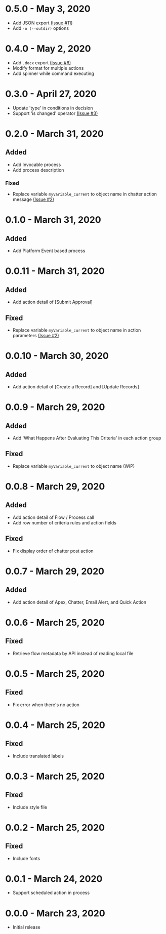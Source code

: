 # 0.5.0 - May 3, 2020

-   Add JSON export [(Issue #11)](https://github.com/shunkosa/sfdx-flowdoc-plugin/issues/22)
-   Add `-o (--outdir)` options

# 0.4.0 - May 2, 2020

-   Add `.docx` export [(Issue #6)](https://github.com/shunkosa/sfdx-flowdoc-plugin/issues/6)
-   Modify format for multiple actions
-   Add spinner while command executing

# 0.3.0 - April 27, 2020

-   Update 'type' in conditions in decision
-   Support 'is changed' operator [(Issue #3)](https://github.com/shunkosa/sfdx-flowdoc-plugin/issues/3)

# 0.2.0 - March 31, 2020

## Added

-   Add Invocable process
-   Add process description

### Fixed

-   Replace variable `myVariable_current` to object name in chatter action message [(Issue #2)](https://github.com/shunkosa/sfdx-flowdoc-plugin/issues/2)

# 0.1.0 - March 31, 2020

## Added

-   Add Platform Event based process

# 0.0.11 - March 31, 2020

## Added

-   Add action detail of [Submit Approval]

## Fixed

-   Replace variable `myVariable_current` to object name in action parameters [(Issue #2)](https://github.com/shunkosa/sfdx-flowdoc-plugin/issues/2)

# 0.0.10 - March 30, 2020

## Added

-   Add action detail of [Create a Record] and [Update Records]

# 0.0.9 - March 29, 2020

## Added

-   Add 'What Happens After Evaluating This Criteria' in each action group

## Fixed

-   Replace variable `myVariable_current` to object name (WIP)

# 0.0.8 - March 29, 2020

## Added

-   Add action detail of Flow / Process call
-   Add row number of criteria rules and action fields

## Fixed

-   Fix display order of chatter post action

# 0.0.7 - March 29, 2020

## Added

-   Add action detail of Apex, Chatter, Email Alert, and Quick Action

# 0.0.6 - March 25, 2020

## Fixed

-   Retrieve flow metadata by API instead of reading local file

# 0.0.5 - March 25, 2020

## Fixed

-   Fix error when there's no action

# 0.0.4 - March 25, 2020

## Fixed

-   Include translated labels

# 0.0.3 - March 25, 2020

## Fixed

-   Include style file

# 0.0.2 - March 25, 2020

## Fixed

-   Include fonts

# 0.0.1 - March 24, 2020

-   Support scheduled action in process

# 0.0.0 - March 23, 2020

-   Initial release
